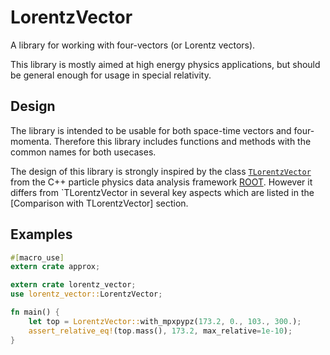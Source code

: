 # LorentzVector

A library for working with four-vectors (or Lorentz vectors).

This library is mostly aimed at high energy physics applications,
but should be general enough for usage in special relativity.

## Design

The library is intended to be usable for both space-time vectors and
four-momenta.  Therefore this library includes functions and methods
with the common names for both usecases.

The design of this library is strongly inspired by the class
[`TLorentzVector`] from the C++ particle physics data analysis
framework [ROOT]. However it differs from `TLorentzVector in several
key aspects which are listed in the [Comparison with TLorentzVector]
section.

[`TLorentzVector`]: https://root.cern.ch/doc/master/classTLorentzVector.html
[ROOT]: https://root.cern.ch

## Examples

```rust
#[macro_use]
extern crate approx;

extern crate lorentz_vector;
use lorentz_vector::LorentzVector;

fn main() {
    let top = LorentzVector::with_mpxpypz(173.2, 0., 103., 300.);
    assert_relative_eq!(top.mass(), 173.2, max_relative=1e-10);
}
```
